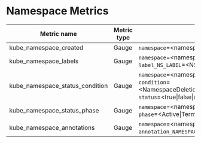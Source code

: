 # Namespace Metrics

| Metric name| Metric type | Labels/tags | Status |
| ---------- | ----------- | ----------- | ----------- |
| kube_namespace_created | Gauge | `namespace`=&lt;namespace-name&gt; | STABLE |
| kube_namespace_labels | Gauge | `namespace`=&lt;namespace-name&gt; <br> `label_NS_LABEL`=&lt;NS_LABEL&gt; | STABLE |
| kube_namespace_status_condition | Gauge | `namespace`=&lt;namespace-name&gt; <br> `condition`=&lt;NamespaceDeletionDiscoveryFailure\|NamespaceDeletionContentFailure\|NamespaceDeletionGroupVersionParsingFailure&gt;  <br> `status`=&lt;true\|false\|unknown&gt; | EXPERIMENTAL |
| kube_namespace_status_phase| Gauge | `namespace`=&lt;namespace-name&gt; <br> `phase`=&lt;Active\|Terminating&gt; | STABLE |
| kube_namespace_annotations | Gauge |`namespace`=&lt;namespace-name&gt; <br> `annotation_NAMESPACE_ANNOTATION`=&lt;NAMESPACE_ANNOTATIONL&gt; | EXPERIMENTAL |
